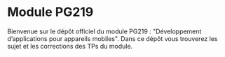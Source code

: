 # Module PG219

Bienvenue sur le dépôt officiel du module PG219 : "Développement d’applications pour appareils mobiles". Dans ce dépôt vous trouverez les sujet et les corrections des TPs du module.

